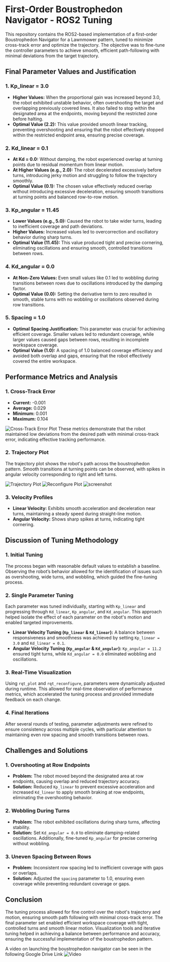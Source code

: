 # First-Order Boustrophedon Navigator - ROS2 Tuning

This repository contains the ROS2-based implementation of a first-order Boustrophedon Navigator for a Lawnmower pattern, tuned to minimize cross-track error and optimize the trajectory. The objective was to fine-tune the controller parameters to achieve smooth, efficient path-following with minimal deviations from the target trajectory.

## Final Parameter Values and Justification

### **1. Kp_linear = 3.0**
- **Higher Values:** When the proportional gain was increased beyond 3.0, the robot exhibited unstable behavior, often overshooting the target and overlapping previously covered lines. It also failed to stop within the designated area at the endpoints, moving beyond the restricted zone before halting.
- **Optimal Value (2.2):** This value provided smooth linear tracking, preventing overshooting and ensuring that the robot effectively stopped within the restricted endpoint area, ensuring precise coverage.

### **2. Kd_linear = 0.1**
- **At Kd = 0.0:** Without damping, the robot experienced overlap at turning points due to residual momentum from linear motion.
- **At Higher Values (e.g., 2.0):** The robot decelerated excessively before turns, introducing jerky motion and struggling to follow the trajectory smoothly.
- **Optimal Value (0.1):** The chosen value effectively reduced overlap without introducing excessive deceleration, ensuring smooth transitions at turning points and balanced row-to-row motion.

### **3. Kp_angular = 11.45**
- **Lower Values (e.g., 5.0):** Caused the robot to take wider turns, leading to inefficient coverage and path deviations.
- **Higher Values:** Increased values led to overcorrection and oscillatory behavior during sharp turns.
- **Optimal Value (11.45):** This value produced tight and precise cornering, eliminating oscillations and ensuring smooth, controlled transitions between rows.

### **4. Kd_angular = 0.0**
- **At Non-Zero Values:** Even small values like 0.1 led to wobbling during transitions between rows due to oscillations introduced by the damping factor.
- **Optimal Value (0.0):** Setting the derivative term to zero resulted in smooth, stable turns with no wobbling or oscillations observed during row transitions.

### **5. Spacing = 1.0**
- **Optimal Spacing Justification:** This parameter was crucial for achieving efficient coverage. Smaller values led to redundant coverage, while larger values caused gaps between rows, resulting in incomplete workspace coverage.
- **Optimal Value (1.0):** A spacing of 1.0 balanced coverage efficiency and avoided both overlap and gaps, ensuring that the robot effectively covered the entire workspace.

## Performance Metrics and Analysis

### **1. Cross-Track Error**

- **Current:** -0.001
- **Average:** 0.029
- **Minimum:** 0.001
- **Maximum:** 0.104

![Cross-Track Error Plot](https://github.com/user-attachments/assets/ca531aec-8a6e-4e7a-930f-ecb0804c533e
)
These metrics demonstrate that the robot maintained low deviations from the desired path with minimal cross-track error, indicating effective tracking performance.

### **2. Trajectory Plot**

The trajectory plot shows the robot's path across the boustrophedon pattern. Smooth transitions at turning points can be observed, with spikes in angular velocity corresponding to right and left turns.

![Trajectory Plot](https://github.com/user-attachments/assets/a5713e81-2d47-4dfe-b245-6a8ceb48e925)
![Reconfigure Plot](https://github.com/user-attachments/assets/b80bff93-7445-4dda-9c7d-f4731c1be5c9)
![screenshot](https://github.com/user-attachments/assets/2ef33f71-c33e-448c-9749-f6f10fbf0389)



### **3. Velocity Profiles**

- **Linear Velocity:** Exhibits smooth acceleration and deceleration near turns, maintaining a steady speed during straight-line motion.
- **Angular Velocity:** Shows sharp spikes at turns, indicating tight cornering.


## Discussion of Tuning Methodology

### **1. Initial Tuning**
The process began with reasonable default values to establish a baseline. Observing the robot’s behavior allowed for the identification of issues such as overshooting, wide turns, and wobbling, which guided the fine-tuning process.

### **2. Single Parameter Tuning**
Each parameter was tuned individually, starting with `Kp_linear` and progressing through `Kd_linear`, `Kp_angular`, and `Kd_angular`. This approach helped isolate the effect of each parameter on the robot's motion and enabled targeted improvements.

- **Linear Velocity Tuning (`Kp_linear` & `Kd_linear`):** A balance between responsiveness and smoothness was achieved by setting `Kp_linear = 3.0` and `Kd_linear = 0.1`.
- **Angular Velocity Tuning (`Kp_angular` & `Kd_angular`):** `Kp_angular = 11.2` ensured tight turns, while `Kd_angular = 0.0` eliminated wobbling and oscillations.

### **3. Real-Time Visualization**
Using `rqt_plot` and `rqt_reconfigure`, parameters were dynamically adjusted during runtime. This allowed for real-time observation of performance metrics, which accelerated the tuning process and provided immediate feedback on each change.

### **4. Final Iterations**
After several rounds of testing, parameter adjustments were refined to ensure consistency across multiple cycles, with particular attention to maintaining even row spacing and smooth transitions between rows.

## Challenges and Solutions

### **1. Overshooting at Row Endpoints**
- **Problem:** The robot moved beyond the designated area at row endpoints, causing overlap and reduced trajectory accuracy.
- **Solution:** Reduced `Kp_linear` to prevent excessive acceleration and increased `Kd_linear` to apply smooth braking at row endpoints, eliminating the overshooting behavior.

### **2. Wobbling During Turns**
- **Problem:** The robot exhibited oscillations during sharp turns, affecting stability.
- **Solution:** Set `Kd_angular = 0.0` to eliminate damping-related oscillations. Additionally, fine-tuned `Kp_angular` for precise cornering without wobbling.

### **3. Uneven Spacing Between Rows**
- **Problem:** Inconsistent row spacing led to inefficient coverage with gaps or overlaps.
- **Solution:** Adjusted the `spacing` parameter to 1.0, ensuring even coverage while preventing redundant coverage or gaps.

## Conclusion

The tuning process allowed for fine control over the robot's trajectory and motion, ensuring smooth path following with minimal cross-track error. The final parameter set enabled efficient workspace coverage with tight, controlled turns and smooth linear motion. Visualization tools and iterative tuning helped in achieving a balance between performance and accuracy, ensuring the successful implementation of the boustrophedon pattern.

A video on launching the boustrophedon navigator  can be seen in the following Google Drive Link
![Video](https://drive.google.com/file/d/1v8pKqW07pFh6UCpk2wj5z-b0Es-U7hRq/view?usp=drivesdk)

